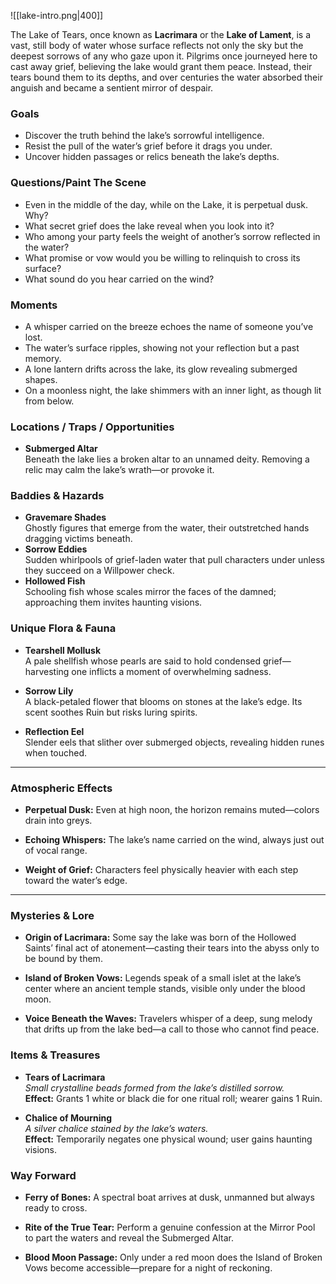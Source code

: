 ![[lake-intro.png|400]]

The Lake of Tears, once known as **Lacrimara** or the **Lake of Lament**, is a vast, still body of water whose surface reflects not only the sky but the deepest sorrows of any who gaze upon it. Pilgrims once journeyed here to cast away grief, believing the lake would grant them peace. Instead, their tears bound them to its depths, and over centuries the water absorbed their anguish and became a sentient mirror of despair.

### **Goals**

- Discover the truth behind the lake’s sorrowful intelligence.    
- Resist the pull of the water’s grief before it drags you under.    
- Uncover hidden passages or relics beneath the lake’s depths.

### **Questions/Paint The Scene**

- Even in the middle of the day, while on the Lake, it is perpetual dusk. Why?
- What secret grief does the lake reveal when you look into it?
- Who among your party feels the weight of another’s sorrow reflected in the water?    
- What promise or vow would you be willing to relinquish to cross its surface?
- What sound do you hear carried on the wind? 

### **Moments**

- A whisper carried on the breeze echoes the name of someone you’ve lost.    
- The water’s surface ripples, showing not your reflection but a past memory.    
- A lone lantern drifts across the lake, its glow revealing submerged shapes.    
- On a moonless night, the lake shimmers with an inner light, as though lit from below. 

### **Locations / Traps / Opportunities**
- **Submerged Altar**  
    Beneath the lake lies a broken altar to an unnamed deity. Removing a relic may calm the lake’s wrath—or provoke it.

### **Baddies & Hazards**

- **Gravemare Shades**  
    Ghostly figures that emerge from the water, their outstretched hands dragging victims beneath.    
- **Sorrow Eddies**  
    Sudden whirlpools of grief-laden water that pull characters under unless they succeed on a Willpower check.    
- **Hollowed Fish**  
    Schooling fish whose scales mirror the faces of the damned; approaching them invites haunting visions.

### **Unique Flora & Fauna**

- **Tearshell Mollusk**  
    A pale shellfish whose pearls are said to hold condensed grief—harvesting one inflicts a moment of overwhelming sadness.
    
- **Sorrow Lily**  
    A black-petaled flower that blooms on stones at the lake’s edge. Its scent soothes Ruin but risks luring spirits.
    
- **Reflection Eel**  
    Slender eels that slither over submerged objects, revealing hidden runes when touched.
    

---

### **Atmospheric Effects**

- **Perpetual Dusk:** Even at high noon, the horizon remains muted—colors drain into greys.
    
- **Echoing Whispers:** The lake’s name carried on the wind, always just out of vocal range.
    
- **Weight of Grief:** Characters feel physically heavier with each step toward the water’s edge.
    

---

### **Mysteries & Lore**

- **Origin of Lacrimara:** Some say the lake was born of the Hollowed Saints’ final act of atonement—casting their tears into the abyss only to be bound by them.
    
- **Island of Broken Vows:** Legends speak of a small islet at the lake’s center where an ancient temple stands, visible only under the blood moon.
    
- **Voice Beneath the Waves:** Travelers whisper of a deep, sung melody that drifts up from the lake bed—a call to those who cannot find peace.
    
### **Items & Treasures**

- **Tears of Lacrimara**  
    _Small crystalline beads formed from the lake’s distilled sorrow._  
    **Effect:** Grants 1 white or black die for one ritual roll; wearer gains 1 Ruin.
    
- **Chalice of Mourning**  
    _A silver chalice stained by the lake’s waters._  
    **Effect:** Temporarily negates one physical wound; user gains haunting visions.


### **Way Forward**

- **Ferry of Bones:** A spectral boat arrives at dusk, unmanned but always ready to cross.
    
- **Rite of the True Tear:** Perform a genuine confession at the Mirror Pool to part the waters and reveal the Submerged Altar.
    
- **Blood Moon Passage:** Only under a red moon does the Island of Broken Vows become accessible—prepare for a night of reckoning.